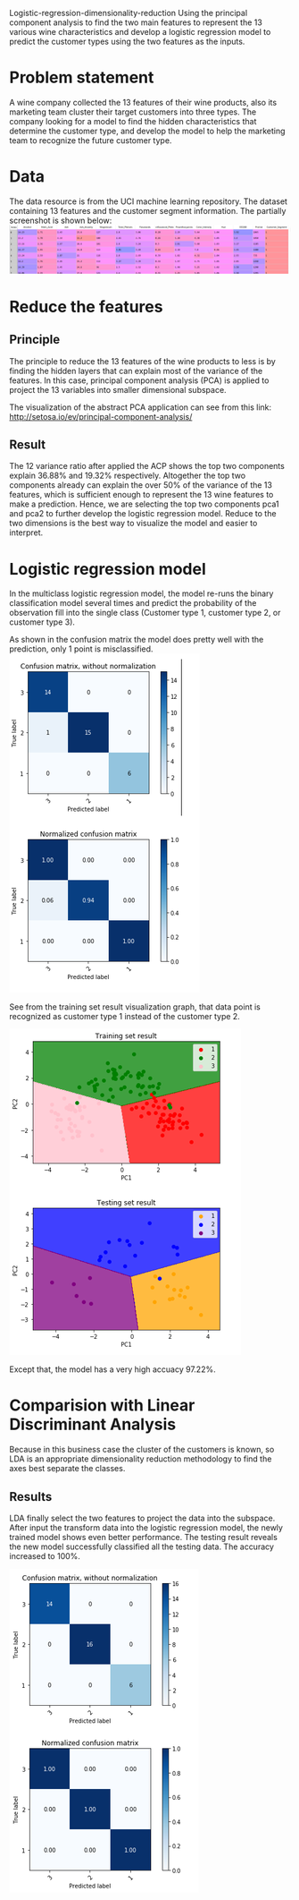 Logistic-regression-dimensionality-reduction
Using the principal component analysis to find the two main features to represent the 13 various wine characteristics and develop a logistic regression model to predict the customer types using the two features as the inputs.  

# Problem statement

A wine company collected the 13 features of their wine products, also its marketing team cluster their target customers into three types. The company looking for a model to find the hidden characteristics that determine the customer type, and develop the model to help the marketing team to recognize the future customer type. 

# Data
The data resource is from the UCI machine learning repository.
The dataset containing 13 features and the customer segment information.
The partially screenshot is shown below:
![](DataSet.PNG)


# Reduce the features
## Principle
The principle to reduce the 13 features of the wine products to less is by finding the hidden layers that can explain most of the variance of the features. In this case, principal component analysis (PCA) is applied to project the 13 variables into smaller dimensional subspace. 

The visualization of the abstract PCA application can see from this link: http://setosa.io/ev/principal-component-analysis/

## Result
The 12 variance ratio after applied the ACP shows the top two components explain 36.88% and 19.32% respectively. Altogether the top two components already can explain the over 50% of the variance of the 13 features, which is sufficient enough to represent the 13 wine features to make a prediction. Hence, we are selecting the top two components pca1 and pca2 to further develop the logistic regression model. Reduce to the two dimensions is the best way to visualize the model and easier to interpret.

# Logistic regression model
In the multiclass logistic regression model, the model re-runs the binary classification model several times and predict the probability of the observation fill into the single class (Customer type 1, customer type 2, or customer type 3).

As shown in the confusion matrix the model does pretty well with the prediction, only 1 point is misclassified.
![](ConfusionMatrix.PNG)

See from the training set result visualization graph, that data point is recognized as customer type 1 instead of the customer type 2.

![](2-dimensionResult.PNG)

Except that, the model has a very high accuacy 97.22%.


# Comparision with Linear Discriminant Analysis
Because in this business case the cluster of the customers is known, so LDA is an appropriate dimensionality reduction methodology to find the axes best separate the classes. 

## Results
LDA finally select the two features to project the data into the subspace. After input the transform data into the logistic regression model, the newly trained model shows even better performance. The testing result reveals the new model successfully classified all the testing data. The accuracy increased to 100%.  

![](ConfusionLDA.PNG)

